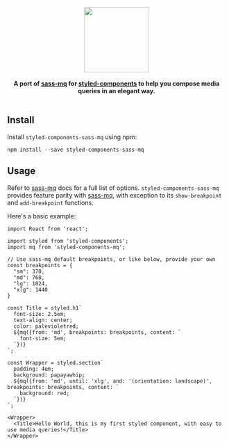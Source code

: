 <div align='center'>
<img src='https://cdn.rawgit.com/WebDevLuke/styled-components-mq/master/logos.png' height='150px'>
</div>

<br />

<div align="center">
  <strong>A port of <a href='https://github.com/sass-mq/sass-mq'>sass-mq</a> for <a href='https://github.com/styled-components/styled-components'>styled-components</a> to help you compose media queries in an elegant way.</strong>
  <br />
  <br />
</div>

## Install

Install `styled-components-sass-mq` using npm:

```
npm install --save styled-components-sass-mq
```

## Usage
Refer to [sass-mq](https://github.com/sass-mq/sass-mq) docs for a full list of options. `styled-components-sass-mq` provides feature parity with [sass-mq](https://github.com/sass-mq/sass-mq), with exception to its `show-breakpoint` and `add-breakpoint` functions.

Here's a basic example:

```JSX
import React from 'react';

import styled from 'styled-components';
import mq from 'styled-components-mq';

// Use sass-mq default breakpoints, or like below, provide your own
const breakpoints = {
  "sm": 370,
  "md": 768,
  "lg": 1024,
  "xlg": 1440
}

const Title = styled.h1`
  font-size: 2.5em;
  text-align: center;
  color: palevioletred;
  ${mq({from: 'md', breakpoints: breakpoints, content: `
    font-size: 5em;
  `})}
`;

const Wrapper = styled.section`
  padding: 4em;
  background: papayawhip;
  ${mq({from: 'md', until: 'xlg', and: '(orientation: landscape)', breakpoints: breakpoints, content: `
    background: red;
  `})}
`;

<Wrapper>
  <Title>Hello World, this is my first styled component, with easy to use media queries!</Title>
</Wrapper>
```







